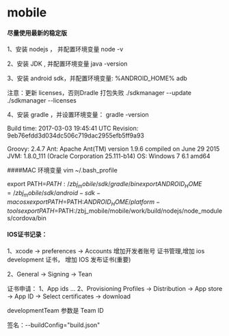 # mobile
#### 尽量使用最新的稳定版

1、安装 nodejs ， 并配置环境变量 
node -v

2、安装 JDK , 并配置环境变量
java -version


3、安装 android sdk，并配置环境变量:
%ANDROID_HOME%
adb

注意：更新 licenses，否则Dradle 打包失败
./sdkmanager --update
./sdkmanager --licenses



4、安装 gradle ，并设置环境变量：
gradle -version

Build time:   2017-03-03 19:45:41 UTC
Revision:     9eb76efdd3d034dc506c719dac2955efb5ff9a93

Groovy:       2.4.7
Ant:          Apache Ant(TM) version 1.9.6 compiled on June 29 2015
JVM:          1.8.0_111 (Oracle Corporation 25.111-b14)
OS:           Windows 7 6.1 amd64



####MAC 环境变量
vim ~/.bash_profile

export PATH=$PATH:/zbj_mobile/sdk/gradle/bin
export ANDROID_HOME=/zbj_mobile/sdk/android-sdk-macosx
export PATH=$PATH:$ANDROID_HOME/platform-tools
export PATH=$PATH:/zbj_mobile/mobile/work/build/nodejs/node_modules/cordova/bin






#### IOS证书记录：
1、xcode -> preferences -> Accounts 增加开发者账号
    证书管理,增加 ios development 证书， 增加 IOS 发布证书(重要)

2、General -> Signing -> Tean



证书申请：
1、App ids ... 
2、Provisioning Profiles -> Distribution -> App store -> App ID -> Select certificates -> download


developmentTeam 参数是 Team ID

签名：--buildConfig="build.json"


